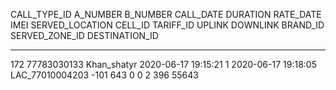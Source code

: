 
CALL_TYPE_ID A_NUMBER        B_NUMBER        CALL_DATE             DURATION RATE_DATE           IMEI           SERVED_LOCATION                             CELL_ID  TARIFF_ID     UPLINK   DOWNLINK   BRAND_ID SERVED_ZONE_ID DESTINATION_ID
------------ --------------- --------------- ------------------- ---------- ------------------- -------------- ---------------------------------------- ---------- ---------- ---------- ---------- ---------- -------------- --------------
172 77783030133 Khan_shatyr 2020-06-17 19:15:21 1 2020-06-17 19:18:05 LAC_77010004203 -101 643 0 0 2 396 55643
